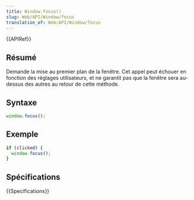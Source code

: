 ```yaml
---
title: Window.focus()
slug: Web/API/Window/focus
translation_of: Web/API/Window/focus
---
```


{{APIRef}}

## Résumé

Demande la mise au premier plan de la fenêtre. Cet appel peut échouer en fonction des réglages utilisateurs, et ne garantit pas que la fenêtre sera au-dessus des autres au retour de cette méthode.

## Syntaxe

```js
window.focus();
```

## Exemple

```js
if (clicked) {
  window.focus();
}
```

## Spécifications

{{Specifications}}
